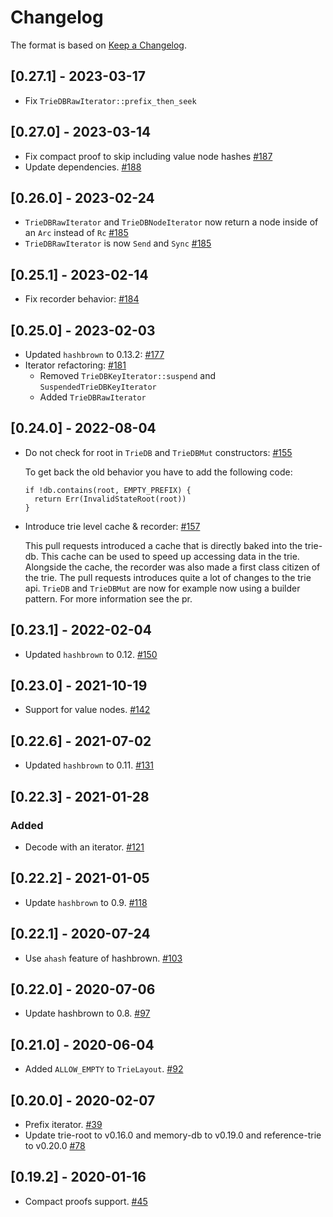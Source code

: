# Changelog

The format is based on [Keep a Changelog].

[Keep a Changelog]: http://keepachangelog.com/en/1.0.0/

## [0.27.1] - 2023-03-17
- Fix `TrieDBRawIterator::prefix_then_seek`

## [0.27.0] - 2023-03-14
- Fix compact proof to skip including value node hashes [#187](https://github.com/paritytech/trie/pull/187)
- Update dependencies. [#188](https://github.com/paritytech/trie/pull/188)

## [0.26.0] - 2023-02-24
- `TrieDBRawIterator` and `TrieDBNodeIterator` now return a node inside of an `Arc` instead of `Rc` [#185](https://github.com/paritytech/trie/pull/185)
- `TrieDBRawIterator` is now `Send` and `Sync` [#185](https://github.com/paritytech/trie/pull/185)

## [0.25.1] - 2023-02-14
- Fix recorder behavior: [#184](https://github.com/paritytech/trie/pull/184)

## [0.25.0] - 2023-02-03
- Updated `hashbrown` to 0.13.2: [#177](https://github.com/paritytech/trie/pull/177)
- Iterator refactoring: [#181](https://github.com/paritytech/trie/pull/181)
  - Removed `TrieDBKeyIterator::suspend` and `SuspendedTrieDBKeyIterator`
  - Added `TrieDBRawIterator`

## [0.24.0] - 2022-08-04
- Do not check for root in `TrieDB` and `TrieDBMut` constructors: [#155](https://github.com/paritytech/trie/pull/155)

  To get back the old behavior you have to add the following code:
  ```
  if !db.contains(root, EMPTY_PREFIX) {
    return Err(InvalidStateRoot(root))
  }
  ```
- Introduce trie level cache & recorder: [#157](https://github.com/paritytech/trie/pull/157)

  This pull requests introduced a cache that is directly baked into the trie-db. This
  cache can be used to speed up accessing data in the trie. Alongside the cache, the recorder
  was also made a first class citizen of the trie. The pull requests introduces quite a lot of changes
  to the trie api. `TrieDB` and `TrieDBMut` are now for example now using a builder pattern. For more information
  see the pr.

## [0.23.1] - 2022-02-04
- Updated `hashbrown` to 0.12. [#150](https://github.com/paritytech/trie/pull/150)

## [0.23.0] - 2021-10-19
- Support for value nodes. [#142](https://github.com/paritytech/trie/pull/142)

## [0.22.6] - 2021-07-02
- Updated `hashbrown` to 0.11. [#131](https://github.com/paritytech/trie/pull/131)

## [0.22.3] - 2021-01-28
### Added
- Decode with an iterator. [#121](https://github.com/paritytech/trie/pull/121)

## [0.22.2] - 2021-01-05
- Update `hashbrown` to 0.9. [#118](https://github.com/paritytech/trie/pull/118)

## [0.22.1] - 2020-07-24
- Use `ahash` feature of hashbrown. [#103](https://github.com/paritytech/trie/pull/103)

## [0.22.0] - 2020-07-06
- Update hashbrown to 0.8. [#97](https://github.com/paritytech/trie/pull/97)

## [0.21.0] - 2020-06-04
- Added `ALLOW_EMPTY` to `TrieLayout`. [#92](https://github.com/paritytech/trie/pull/92)

## [0.20.0] - 2020-02-07
- Prefix iterator. [#39](https://github.com/paritytech/trie/pull/39)
- Update trie-root to v0.16.0 and memory-db to v0.19.0 and reference-trie to v0.20.0 [#78](https://github.com/paritytech/trie/pull/78)

## [0.19.2] - 2020-01-16
- Compact proofs support. [#45](https://github.com/paritytech/trie/pull/45)
